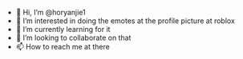 - 👋 Hi, I’m @horyanjie1
- 👀 I’m interested in doing the emotes at the profile picture at roblox
- 🌱 I’m currently learning for it
- 💞️ I’m looking to collaborate on that
- 📫 How to reach me at there

<!---
horyanjie1/horyanjie1 is a ✨ special ✨ repository because its `README.md` (this file) appears on your GitHub profile.
You can click the Preview link to take a look at your changes.
--->
